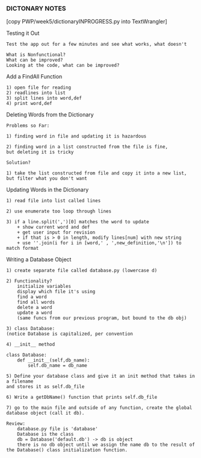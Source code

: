 ### DICTONARY NOTES

[copy PWP/week5/dictionaryINPROGRESS.py into TextWrangler] 

Testing it Out

	Test the app out for a few minutes and see what works, what doesn't

	What is Nonfunctional?
	What can be improved?
	Looking at the code, what can be improved?


Add a FindAll Function

	1) open file for reading
	2) readlines into list
	3) split lines into word,def
	4) print word,def

Deleting Words from the Dictionary
	
	Problems so Far:
	
	1) finding word in file and updating it is hazardous

	2) finding word in a list constructed from the file is fine,
	but deleting it is tricky

	Solution?
	
	1) take the list constructed from file and copy it into a new list,
	but filter what you don't want

Updating Words in the Dictionary
	
	1) read file into list called lines
	
	2) use enumerate too loop through lines
	
	3) if a line.split(',')[0] matches the word to update
		+ show current word and def
		+ get user input for revision
		+ if that is > 0 in length, modify lines[num] with new string
		+ use ''.join(i for i in [word,' , ',new_definition,'\n']) to match format

Writing a Database Object

	1) create separate file called database.py (lowercase d)

	2) Functionality?
		initialize variables
		display which file it's using
		find a word
		find all words
		delete a word
		update a word
		(same funcs from our previous program, but bound to the db obj)

	3) class Database:
	(notice Database is capitalized, per convention

	4) __init__ method
	
	class Database:
		def __init__(self,db_name):
			self.db_name = db_name
	
	5) Define your database class and give it an init method that takes in a filename
	and stores it as self.db_file
	
	6) Write a getDbName() function that prints self.db_file

	7) go to the main file and outside of any function, create the global database object (call it db). 

	Review: 
		database.py file is 'database'
		Database is the class
		db = Database('default.db') -> db is object
		there is no db object until we assign the name db to the result of the Database() class initialization function.

